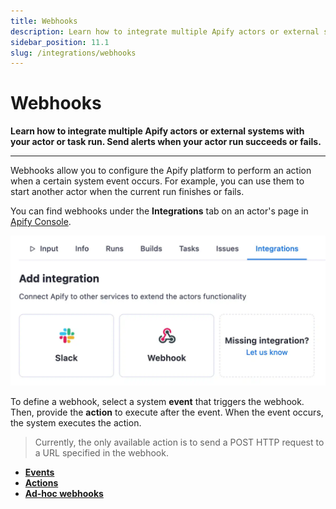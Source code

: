 ```yaml
---
title: Webhooks
description: Learn how to integrate multiple Apify actors or external systems with your actor or task run. Send alerts when your actor run succeeds or fails.
sidebar_position: 11.1
slug: /integrations/webhooks
---
```


# Webhooks

**Learn how to integrate multiple Apify actors or external systems with your actor or task run. Send alerts when your actor run succeeds or fails.**

---

Webhooks allow you to configure the Apify platform to perform an action when a certain system event occurs. For example, you can use them to start another actor when the current run finishes or fails.

You can find webhooks under the **Integrations** tab on an actor's page in [Apify Console](https://console.apify.com/actors).

![Integrations tab in Apify Console](../images/integrations-tab.webp)

To define a webhook, select a system **event** that triggers the webhook. Then, provide the **action** to execute after the event. When the event occurs, the system executes the action.

> Currently, the only available action is to send a POST HTTP request to a URL specified in the webhook.

* [**Events**](./events.md)
* [**Actions**](./actions.md)
* [**Ad-hoc webhooks**](./ad_hoc_webhooks.md)

